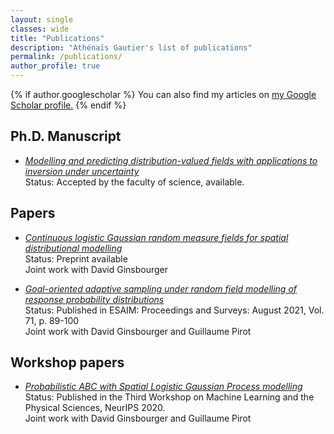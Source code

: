 ```yaml
---
layout: single
classes: wide
title: "Publications"
description: "Athénaïs Gautier's list of publications"
permalink: /publications/
author_profile: true
---
```


{% if author.googlescholar %}
  You can also find my articles on <u><a href="{{author.googlescholar}}">my Google Scholar profile</a>.</u>
{% endif %}

Ph.D. Manuscript
---
 * [*Modelling and predicting distribution-valued fields with applications to inversion under uncertainty*](https://boristheses.unibe.ch/4377/)  
Status: Accepted by the faculty of science, available. 

Papers
---

  * [*Continuous logistic Gaussian random measure fields for spatial distributional modelling*](https://arxiv.org/abs/2110.02876)  
Status: Preprint available  
Joint work with David Ginsbourger  

  * [*Goal-oriented adaptive sampling under random field modelling of response probability distributions*](https://doi.org/10.1051/proc/202171108)  
Status: Published in ESAIM: Proceedings and Surveys: August 2021, Vol. 71, p. 89-100  
Joint work with David Ginsbourger and Guillaume Pirot


Workshop papers
---
  * [*Probabilistic ABC with Spatial Logistic Gaussian Process modelling*](https://ml4physicalsciences.github.io/2020/files/NeurIPS_ML4PS_2020_112.pdf)  
Status: Published in the Third Workshop on Machine Learning and the Physical Sciences, NeurIPS 2020.  
Joint work with David Ginsbourger and Guillaume Pirot

